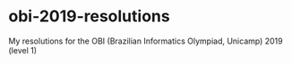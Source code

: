 # obi-2019-resolutions
My resolutions for the OBI (Brazilian Informatics Olympiad, Unicamp) 2019 (level 1)

